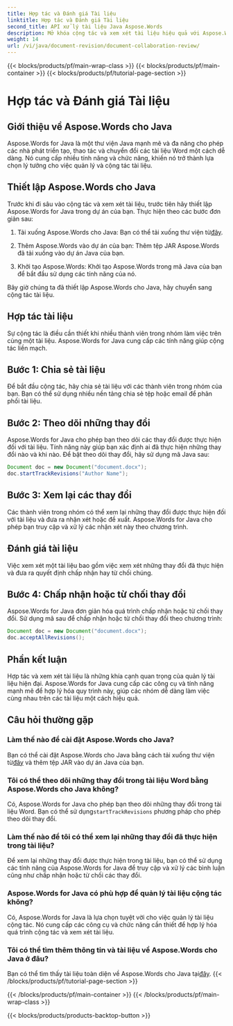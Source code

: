 ```yaml
---
title: Hợp tác và Đánh giá Tài liệu
linktitle: Hợp tác và Đánh giá Tài liệu
second_title: API xử lý tài liệu Java Aspose.Words
description: Mở khóa cộng tác và xem xét tài liệu hiệu quả với Aspose.Words cho Java. Tìm hiểu cách theo dõi thay đổi, chia sẻ tài liệu và hợp lý hóa quy trình làm việc.
weight: 14
url: /vi/java/document-revision/document-collaboration-review/
---
```


{{< blocks/products/pf/main-wrap-class >}}
{{< blocks/products/pf/main-container >}}
{{< blocks/products/pf/tutorial-page-section >}}

# Hợp tác và Đánh giá Tài liệu


## Giới thiệu về Aspose.Words cho Java

Aspose.Words for Java là một thư viện Java mạnh mẽ và đa năng cho phép các nhà phát triển tạo, thao tác và chuyển đổi các tài liệu Word một cách dễ dàng. Nó cung cấp nhiều tính năng và chức năng, khiến nó trở thành lựa chọn lý tưởng cho việc quản lý và cộng tác tài liệu.

## Thiết lập Aspose.Words cho Java

Trước khi đi sâu vào cộng tác và xem xét tài liệu, trước tiên hãy thiết lập Aspose.Words for Java trong dự án của bạn. Thực hiện theo các bước đơn giản sau:

1.  Tải xuống Aspose.Words cho Java: Bạn có thể tải xuống thư viện từ[đây](https://releases.aspose.com/words/java/).

2. Thêm Aspose.Words vào dự án của bạn: Thêm tệp JAR Aspose.Words đã tải xuống vào dự án Java của bạn.

3. Khởi tạo Aspose.Words: Khởi tạo Aspose.Words trong mã Java của bạn để bắt đầu sử dụng các tính năng của nó.

Bây giờ chúng ta đã thiết lập Aspose.Words cho Java, hãy chuyển sang cộng tác tài liệu.

## Hợp tác tài liệu

Sự cộng tác là điều cần thiết khi nhiều thành viên trong nhóm làm việc trên cùng một tài liệu. Aspose.Words for Java cung cấp các tính năng giúp cộng tác liền mạch.

## Bước 1: Chia sẻ tài liệu

Để bắt đầu cộng tác, hãy chia sẻ tài liệu với các thành viên trong nhóm của bạn. Bạn có thể sử dụng nhiều nền tảng chia sẻ tệp hoặc email để phân phối tài liệu.

## Bước 2: Theo dõi những thay đổi

Aspose.Words for Java cho phép bạn theo dõi các thay đổi được thực hiện đối với tài liệu. Tính năng này giúp bạn xác định ai đã thực hiện những thay đổi nào và khi nào. Để bật theo dõi thay đổi, hãy sử dụng mã Java sau:

```java
Document doc = new Document("document.docx");
doc.startTrackRevisions("Author Name");
```

## Bước 3: Xem lại các thay đổi

Các thành viên trong nhóm có thể xem lại những thay đổi được thực hiện đối với tài liệu và đưa ra nhận xét hoặc đề xuất. Aspose.Words for Java cho phép bạn truy cập và xử lý các nhận xét này theo chương trình.

## Đánh giá tài liệu

Việc xem xét một tài liệu bao gồm việc xem xét những thay đổi đã thực hiện và đưa ra quyết định chấp nhận hay từ chối chúng.

## Bước 4: Chấp nhận hoặc từ chối thay đổi

Aspose.Words for Java đơn giản hóa quá trình chấp nhận hoặc từ chối thay đổi. Sử dụng mã sau để chấp nhận hoặc từ chối thay đổi theo chương trình:

```java
Document doc = new Document("document.docx");
doc.acceptAllRevisions();
```

## Phần kết luận

Hợp tác và xem xét tài liệu là những khía cạnh quan trọng của quản lý tài liệu hiện đại. Aspose.Words for Java cung cấp các công cụ và tính năng mạnh mẽ để hợp lý hóa quy trình này, giúp các nhóm dễ dàng làm việc cùng nhau trên các tài liệu một cách hiệu quả.

## Câu hỏi thường gặp

### Làm thế nào để cài đặt Aspose.Words cho Java?

 Bạn có thể cài đặt Aspose.Words cho Java bằng cách tải xuống thư viện từ[đây](https://releases.aspose.com/words/java/) và thêm tệp JAR vào dự án Java của bạn.

### Tôi có thể theo dõi những thay đổi trong tài liệu Word bằng Aspose.Words cho Java không?

 Có, Aspose.Words for Java cho phép bạn theo dõi những thay đổi trong tài liệu Word. Bạn có thể sử dụng`startTrackRevisions` phương pháp cho phép theo dõi thay đổi.

### Làm thế nào để tôi có thể xem lại những thay đổi đã thực hiện trong tài liệu?

Để xem lại những thay đổi được thực hiện trong tài liệu, bạn có thể sử dụng các tính năng của Aspose.Words for Java để truy cập và xử lý các bình luận cũng như chấp nhận hoặc từ chối các thay đổi.

### Aspose.Words for Java có phù hợp để quản lý tài liệu cộng tác không?

Có, Aspose.Words for Java là lựa chọn tuyệt vời cho việc quản lý tài liệu cộng tác. Nó cung cấp các công cụ và chức năng cần thiết để hợp lý hóa quá trình cộng tác và xem xét tài liệu.

### Tôi có thể tìm thêm thông tin và tài liệu về Aspose.Words cho Java ở đâu?

 Bạn có thể tìm thấy tài liệu toàn diện về Aspose.Words cho Java tại[đây](https://reference.aspose.com/words/java/).
{{< /blocks/products/pf/tutorial-page-section >}}

{{< /blocks/products/pf/main-container >}}
{{< /blocks/products/pf/main-wrap-class >}}

{{< blocks/products/products-backtop-button >}}

